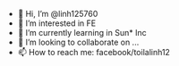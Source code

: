 - 👋 Hi, I’m @linh125760
- 👀 I’m interested in FE
- 🌱 I’m currently learning in Sun* Inc
- 💞️ I’m looking to collaborate on ...
- 📫 How to reach me: facebook/toilalinh12

<!---
linh125760/linh125760 is a ✨ special ✨ repository because its `README.md` (this file) appears on your GitHub profile.
You can click the Preview link to take a look at your changes.
--->
